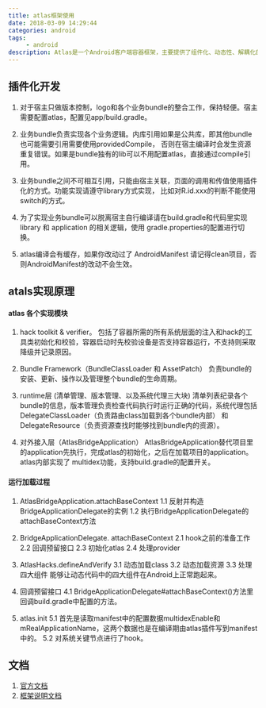 ```yaml
---
title: atlas框架使用
date: 2018-03-09 14:29:44
categories: android
tags:
     - android
description: Atlas是一个Android客户端容器框架，主要提供了组件化、动态性、解耦化的支持。支持在编码期、Apk运行期以及后续运维修复期的各种问题。
---
```


## 插件化开发

1. 对于宿主只做版本控制，logo和各个业务bundle的整合工作，保持轻便。宿主需要配置atlas，配置见app/build.gradle。

2. 业务bundle负责实现各个业务逻辑。内库引用如果是公共库，即其他bundle也可能需要引用需要使用providedCompile，
否则在宿主编译时会发生资源重复错误。如果是bundle独有的lib可以不用配置atlas，直接通过compile引用。

3. 业务bundle之间不可相互引用，只能由宿主关联，页面的调用和传值使用插件化的方式。功能实现请遵守library方式实现，
比如对R.id.xxx的判断不能使用switch的方式。

4. 为了实现业务bundle可以脱离宿主自行编译请在build.gradle和代码里实现 library 和 application 的相关逻辑，使用
gradle.properties的配置进行切换。

5. atlas编译会有缓存，如果你改动过了 AndroidManifest 请记得clean项目，否则AndroidManifest的改动不会生效。

## atals实现原理 

#### atlas 各个实现模块

1. hack toolkit & verifier。
包括了容器所需的所有系统层面的注入和hack的工具类初始化和校验，容器启动时先校验设备是否支持容器运行，不支持则采取降级并记录原因。

2. Bundle Framework（BundleClassLoader 和 AssetPatch）
负责bundle的安装、更新、操作以及管理整个bundle的生命周期。

3. runtime层 (清单管理、版本管理、以及系统代理三大块)
清单列表纪录各个bundle的信息，版本管理负责检查代码执行时运行正确的代码，系统代理包括DelegateClassLoader（负责路由class加载到各个bundle内部）
和DelegateResource（负责资源查找时能够找到bundle内的资源）。

4. 对外接入层（AtlasBridgeApplication）
AtlasBridgeApplication替代项目里的application先执行，完成atlas的初始化，之后在加载项目的application。atlas内部实现了
multidex功能，支持build.gradle的配置开关。


#### 运行加载过程

1. AtlasBridgeApplication.attachBaseContext
1.1 反射并构造BridgeApplicationDelegate的实例
1.2 执行BridgeApplicationDelegate的attachBaseContext方法

2. BridgeApplicationDelegate. attachBaseContext
2.1 hook之前的准备工作
2.2 回调预留接口
2.3 初始化atlas
2.4 处理provider

3. AtlasHacks.defineAndVerify
3.1 动态加载class
3.2 动态加载资源
3.3 处理四大组件 能够让动态代码中的四大组件在Android上正常跑起来。

4. 回调预留接口
4.1 BridgeApplicationDelegate#attachBaseContext()方法里回调build.gradle中配置的方法。

5. atlas.init
5.1 首先是读取manifest中的配置数据multidexEnable和mRealApplicationName，这两个数据也是在编译期由atlas插件写到manifest中的。
5.2 对系统关键节点进行了hook。

## 文档
1. [官方文档](https://alibaba.github.io/atlas/)
2. [框架说明文档](https://alibaba.github.io/atlas/principle-intro/Runtime_principle.html)


